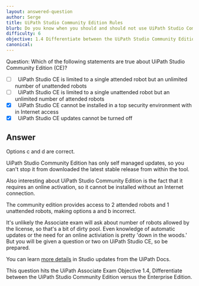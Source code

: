 ```yaml
---
layout: answered-question
author: Serge
title: UiPath Studio Community Edition Rules
blurb: Do you know when you should and should not use UiPath Studio Community Edition?
difficulty: 6
objective: 1.4 Differentiate between the UiPath Studio Community Edition versus the Enterprise Edition
canonical: 
---
```


Question: Which of the following statements are true about UiPath Studio Community Edition (CE)?

- [ ] &nbsp;  UiPath Studio CE is limited to a single attended robot but an unlimited number of unattended robots
- [ ] &nbsp;  UiPath Studio CE is limited to a single unattended robot but an unlimited number of attended robots
- [x] &nbsp;  UiPath Studio CE cannot be installed in a top security environment with in Internet access
- [x] &nbsp;  UiPath Studio CE updates cannot be turned off

## Answer

Options c and d are correct.

UiPath Studio Community Edition  has only self managed updates, so you can't stop it from downloaded the latest stable release from within the tool.

Also interesting about UiPath Studio Community Edition is the fact that it requires an online activation, so it cannot be installed without an Internet connection.

The community edition provides access to 2 attended robots and 1 unattended robots, making options a and b incorrect.

It's unlikely the Associate exam will ask about number of robots allowed by the license, so that's a bit of dirty pool. Even knowledge of automatic updates or the need for an online activiation is pretty 'down in the woods.' But you will be given a question or two on UiPath Studio CE, so be prepared.

You can learn [more details](https://docs.uipath.com/installation-and-upgrade/docs/studio-update-studio) in Studio updates from the UiPath Docs.

This question hits the UiPath Associate Exam Objective 1.4, Differentiate between the UiPath Studio Community Edition versus the Enterprise Edition.
